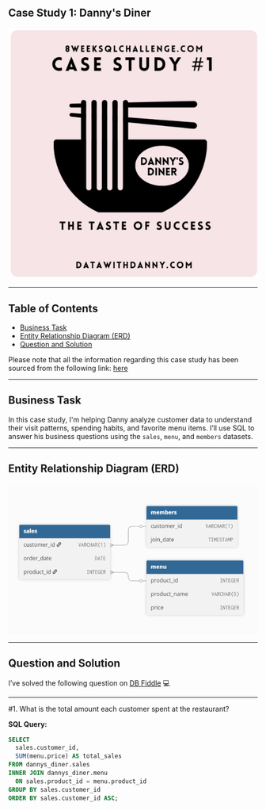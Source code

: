 ## Case Study 1: Danny's Diner

![Case Study 1](https://raw.githubusercontent.com/ShreyanshiJaiswal/8-Week-SQL-Challenge/main/.images/Case_Study%231.png)

---

## Table of Contents

- [Business Task](#business-task)  
- [Entity Relationship Diagram (ERD)](#entity-relationship-diagram-erd)  
- [Question and Solution](#question-and-solution)  

Please note that all the information regarding this case study has been sourced from the following link: [here](https://8weeksqlchallenge.com/case-study-1/)

---

## Business Task

In this case study, I'm helping Danny analyze customer data to understand their visit patterns, spending habits, and favorite menu items. I’ll use SQL to answer his business questions using the `sales`, `menu`, and `members` datasets.

---

## Entity Relationship Diagram (ERD)

![ERD](https://raw.githubusercontent.com/ShreyanshiJaiswal/8-Week-SQL-Challenge/main/.images/ERD_Case%231.png)

---

## Question and Solution

I’ve solved the following question on [DB Fiddle](https://www.db-fiddle.com/f/2rM8RAnq7h5LLDTzZiRWcd/138) 💻

---

#1. What is the total amount each customer spent at the restaurant?

**SQL Query:**

```sql
SELECT 
  sales.customer_id, 
  SUM(menu.price) AS total_sales
FROM dannys_diner.sales
INNER JOIN dannys_diner.menu
  ON sales.product_id = menu.product_id
GROUP BY sales.customer_id
ORDER BY sales.customer_id ASC;
